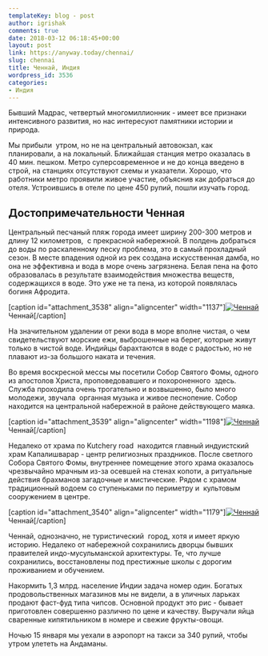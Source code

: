 ```yaml
---
templateKey: blog - post
author: igrishak
comments: true
date: 2018-03-12 06:18:45+00:00
layout: post
link: https://anyway.today/chennai/
slug: chennai
title: Ченнай, Индия
wordpress_id: 3536
categories:
- Индия
---
```


Бывший Мадрас, четвертый многомиллионник - имеет все признаки интенсивного развития, но нас интересуют памятники истории и природа.


<!-- more -->


Мы прибыли  утром, но не на центральный автовокзал, как планировали, а на локальный. Ближайшая станция метро оказалась в 40 мин. пешком. Метро суперсовременное и не до конца введено в строй, на станциях отсутствуют схемы и указатели. Хорошо, что работники метро проявили живое участие, объяснив как добраться до отеля. Устроившись в отеле по цене 450 рупий, пошли изучать город.





## Достопримечательности Ченная




Центральный песчаный пляж города имеет ширину 200-300 метров и длину 12 километров,  с прекрасной набережной. В полдень добраться до воды по раскаленному песку проблема, это в самый прохладный сезон. В месте впадения одной из рек создана искусственная дамба, но она не эффективна и вода в море очень загрязнена. Белая пена на фото образовалась в результате взаимодействия множества веществ, содержащихся в воде. Это уже не та пена, из которой появлялась богиня Афродита.




[caption id="attachment_3538" align="aligncenter" width="1137"][![Ченнай](https://anyway.today/wp-content/uploads/2018/03/1.jpg)](https://anyway.today/wp-content/uploads/2018/03/1.jpg) Ченнай[/caption]


На значительном удалении от реки вода в море вполне чистая, о чем свидетельствуют морские ежи, выброшенные на берег, которые живут только в чистой воде. Индийцы барахтаются в воде с радостью, но не плавают из-за большого наката и течения.




Во время воскресной мессы мы посетили Собор Святого Фомы, одного из апостолов Христа, проповедовавшего и похороненного  здесь. Служба проходила очень трогательно и возвышенно, было много молодежи, звучала  органная музыка и живое песнопение. Собор находится на центральной набережной в районе действующего маяка.




[caption id="attachment_3539" align="aligncenter" width="1198"][![Ченнай](https://anyway.today/wp-content/uploads/2018/03/2.jpg)](https://anyway.today/wp-content/uploads/2018/03/2.jpg) Ченнай[/caption]


Недалеко от храма по Kutchery road  находится главный индуистский храм Капалишварар - центр религиозных праздников. После светлого Собора Святого Фомы, внутреннее помещение этого храма оказалось чрезвычайно мрачным из-за осевшей на стенах копоти, а ритуальные действия брахманов загадочные и мистические. Рядом с храмом традиционный водоем со ступеньками по периметру и  культовым сооружением в центре.




[caption id="attachment_3540" align="aligncenter" width="1179"][![Ченнай](https://anyway.today/wp-content/uploads/2018/03/3.jpg)](https://anyway.today/wp-content/uploads/2018/03/3.jpg) Ченнай[/caption]


Ченнай, однозначно, не туристический  город, хотя и имеет яркую историю. Недалеко от набережной сохранились дворцы бывших правителей индо-мусульманской архитектуры. Те, что лучше сохранились, восстановлены под престижные школы с дорогим проживанием и обучением.




Накормить 1,3 млрд. население Индии задача номер один. Богатых продовольственных магазинов мы не видели, а в уличных ларьках продают фаст-фуд типа чипсов. Основной продукт это рис - бывает приготовлен совершенно различно по цене и качеству. Выручали яйца сваренные кипятильником в номере и свежие фрукты-овощи.




Ночью 15 января мы уехали в аэропорт на такси за 340 рупий, чтобы утром улететь на Андаманы.
